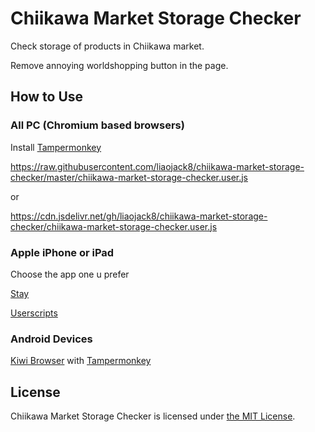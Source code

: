 # Chiikawa Market Storage Checker

Check storage of products in Chiikawa market.

Remove annoying worldshopping button in the page.

## How to Use

### All PC (Chromium based browsers)

Install [Tampermonkey](https://chromewebstore.google.com/detail/dhdgffkkebhmkfjojejmpbldmpobfkfo)

https://raw.githubusercontent.com/liaojack8/chiikawa-market-storage-checker/master/chiikawa-market-storage-checker.user.js

or

https://cdn.jsdelivr.net/gh/liaojack8/chiikawa-market-storage-checker/chiikawa-market-storage-checker.user.js

### Apple iPhone or iPad

Choose the app one u prefer

[Stay](https://apps.apple.com/tw/app/id1591620171)

[Userscripts](https://apps.apple.com/tw/app/id1463298887)

### Android Devices

[Kiwi Browser](https://play.google.com/store/apps/details?id=com.kiwibrowser.browser&hl=zh_TW) with [Tampermonkey](https://chromewebstore.google.com/detail/dhdgffkkebhmkfjojejmpbldmpobfkfo)

## License

Chiikawa Market Storage Checker is licensed under [the MIT License](/LICENSE).
